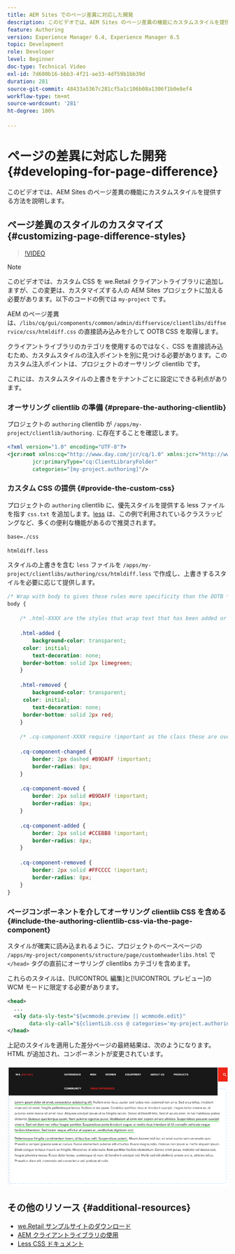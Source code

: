 ```yaml
---
title: AEM Sites でのページ差異に対応した開発
description: このビデオでは、AEM Sites のページ差異の機能にカスタムスタイルを提供する方法を説明します。
feature: Authoring
version: Experience Manager 6.4, Experience Manager 6.5
topic: Development
role: Developer
level: Beginner
doc-type: Technical Video
exl-id: 7d600b16-bbb3-4f21-ae33-4df59b1bb39d
duration: 281
source-git-commit: 48433a5367c281cf5a1c106b08a1306f1b0e8ef4
workflow-type: tm+mt
source-wordcount: '281'
ht-degree: 100%

---
```


# ページの差異に対応した開発 {#developing-for-page-difference}

このビデオでは、AEM Sites のページ差異の機能にカスタムスタイルを提供する方法を説明します。

## ページ差異のスタイルのカスタマイズ {#customizing-page-difference-styles}

>[!VIDEO](https://video.tv.adobe.com/v/18871?quality=12&learn=on)

>[!NOTE]
>
>このビデオでは、カスタム CSS を we.Retail クライアントライブラリに追加しますが、この変更は、カスタマイズする人の AEM Sites プロジェクトに加える必要があります。以下のコードの例では `my-project` です。

AEM のページ差異は、`/libs/cq/gui/components/common/admin/diffservice/clientlibs/diffservice/css/htmldiff.css` の直接読み込みを介して OOTB CSS を取得します。

クライアントライブラリのカテゴリを使用するのではなく、CSS を直接読み込むため、カスタムスタイルの注入ポイントを別に見つける必要があります。このカスタム注入ポイントは、プロジェクトのオーサリング clientlib です。

これには、カスタムスタイルの上書きをテナントごとに設定にできる利点があります。

### オーサリング clientlib の準備 {#prepare-the-authoring-clientlib}

プロジェクトの `authoring` clientlib が `/apps/my-project/clientlib/authoring.` に存在することを確認します。

```xml
<?xml version="1.0" encoding="UTF-8"?>
<jcr:root xmlns:cq="http://www.day.com/jcr/cq/1.0" xmlns:jcr="http://www.jcp.org/jcr/1.0"
        jcr:primaryType="cq:ClientLibraryFolder"
        categories="[my-project.authoring]"/>
```

### カスタム CSS の提供 {#provide-the-custom-css}

プロジェクトの `authoring` clientlib に、優先スタイルを提供する less ファイルを指す `css.txt` を追加します。[less](https://lesscss.org/) は、この例で利用されているクラスラッピングなど、多くの便利な機能があるので推奨されます。

```shell
base=./css

htmldiff.less
```

スタイルの上書きを含む `less` ファイルを `/apps/my-project/clientlibs/authoring/css/htmldiff.less` で作成し、上書きするスタイルを必要に応じて提供します。

```css
/* Wrap with body to gives these rules more specificity than the OOTB */
body {

    /* .html-XXXX are the styles that wrap text that has been added or removed */

    .html-added {
        background-color: transparent;
     color: initial;
        text-decoration: none;
     border-bottom: solid 2px limegreen;
    }

    .html-removed {
        background-color: transparent;
     color: initial;
        text-decoration: none;
     border-bottom: solid 2px red;
    }

    /* .cq-component-XXXX require !important as the class these are overriding uses it. */

    .cq-component-changed {
        border: 2px dashed #B9DAFF !important;
        border-radius: 8px;
    }
    
    .cq-component-moved {
        border: 2px solid #B9DAFF !important;
        border-radius: 8px;
    }

    .cq-component-added {
        border: 2px solid #CCEBB8 !important;
        border-radius: 8px;
    }

    .cq-component-removed {
        border: 2px solid #FFCCCC !important;
        border-radius: 8px;
    }
}
```

### ページコンポーネントを介してオーサリング clientlib CSS を含める {#include-the-authoring-clientlib-css-via-the-page-component}

スタイルが確実に読み込まれるように、プロジェクトのベースページの `/apps/my-project/components/structure/page/customheaderlibs.html` で `</head>` タグの直前にオーサリング clientlibs カテゴリを含めます。

これらのスタイルは、[!UICONTROL 編集]と[!UICONTROL プレビュー]の WCM モードに限定する必要があります。

```xml
<head>
  ...
  <sly data-sly-test="${wcmmode.preview || wcmmode.edit}" 
       data-sly-call="${clientLib.css @ categories='my-project.authoring'}"/>
</head>
```

上記のスタイルを適用した差分ページの最終結果は、次のようになります。HTML が追加され、コンポーネントが変更されています。

![ページ差異](assets/page-diff.png)

## その他のリソース {#additional-resources}

* [we.Retail サンプルサイトのダウンロード](https://github.com/Adobe-Marketing-Cloud/aem-sample-we-retail/releases)
* [AEM クライアントライブラリの使用](https://helpx.adobe.com/jp/experience-manager/6-5/sites/developing/using/clientlibs.html)
* [Less CSS ドキュメント](https://lesscss.org/)
